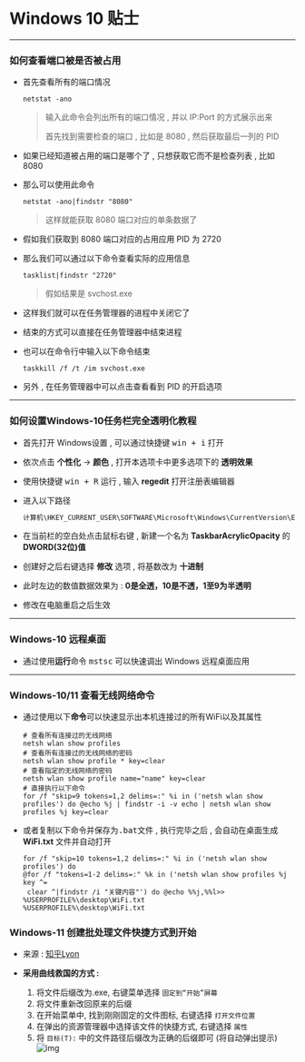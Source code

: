 # Windows 10 贴士

------------------------

### 如何查看端口被是否被占用

* 首先查看所有的端口情况

  ```shell
  netstat -ano
  ```

  > 输入此命令会列出所有的端口情况 , 并以 IP:Port 的方式展示出来
  >
  > 首先找到需要检查的端口 , 比如是 8080 , 然后获取最后一列的 PID

* 如果已经知道被占用的端口是哪个了 , 只想获取它而不是检查列表 , 比如 8080

* 那么可以使用此命令

  ```shell
  netstat -ano|findstr "8080"
  ```

  > 这样就能获取 8080 端口对应的单条数据了

* 假如我们获取到 8080 端口对应的占用应用 PID 为 2720

* 那么我们可以通过以下命令查看实际的应用信息

  ```shell
  tasklist|findstr "2720"
  ```

  > 假如结果是 svchost.exe

* 这样我们就可以在任务管理器的进程中关闭它了

* 结束的方式可以直接在任务管理器中结束进程

* 也可以在命令行中输入以下命令结束

  ```shell
  taskkill /f /t /im svchost.exe
  ```

* 另外 , 在任务管理器中可以点击查看看到 PID 的开启选项

----------------------------

### 如何设置Windows-10任务栏完全透明化教程

* 首先打开 Windows设置 , 可以通过快捷键 <kbd>win + i</kbd> 打开

* 依次点击 **个性化** → **颜色** , 打开本选项卡中更多选项下的 **透明效果** 

* 使用快捷键 <kbd>win + R</kbd> 运行 , 输入 **regedit** 打开注册表编辑器

* 进入以下路径

  ```sh
  计算机\HKEY_CURRENT_USER\SOFTWARE\Microsoft\Windows\CurrentVersion\Explorer\Advanced
  ```

* 在当前栏的空白处点击鼠标右键 , 新建一个名为 **TaskbarAcrylicOpacity** 的 **DWORD(32位)值** 

* 创建好之后右键选择 **修改** 选项 , 将基数改为 **十进制** 

* 此时左边的数值数据效果为 : **0是全透，10是不透，1至9为半透明** 

* 修改在电脑重启之后生效

--------------------

### Windows-10 远程桌面

* 通过使用**运行**命令 <kbd>mstsc</kbd> 可以快速调出 Windows 远程桌面应用

-------------

### Windows-10/11 查看无线网络命令

- 通过使用以下**命令**可以快速显示出本机连接过的所有WiFi以及其属性

  ```shell
  # 查看所有连接过的无线网络
  netsh wlan show profiles
  # 查看所有连接过的无线网络的密码
  netsh wlan show profile * key=clear
  # 查看指定的无线网络的密码
  netsh wlan show profile name="name" key=clear
  # 直接执行以下命令
  for /f "skip=9 tokens=1,2 delims=:" %i in ('netsh wlan show profiles') do @echo %j | findstr -i -v echo | netsh wlan show profiles %j key=clear
  ```

- 或者复制以下命令并保存为<kbd>.bat</kbd>文件 , 执行完毕之后 , 会自动在桌面生成 **WiFi.txt** 文件并自动打开

  ```shell
  for /f "skip=10 tokens=1,2 delims=:" %i in ('netsh wlan show profiles') do 
  @for /f "tokens=1-2 delims=:" %k in ('netsh wlan show profiles %j key ^=
   clear ^|findstr /i "关键内容"') do @echo %%j,%%l>> %USERPROFILE%\desktop\WiFi.txt
  %USERPROFILE%\desktop\WiFi.txt

### Windows-11 创建批处理文件快捷方式到开始

- 来源 : [知乎Lyon](https://www.zhihu.com/question/601260693/answer/3030330037)

- **采用曲线救国的方式 :** 
  1. 将文件后缀改为.exe, 右键菜单选择 `固定到“开始”屏幕` 
  2. 将文件重新改回原来的后缀
  3. 在开始菜单中, 找到刚刚固定的文件图标, 右键选择 `打开文件位置` 
  4. 在弹出的资源管理器中选择该文件的快捷方式, 右键选择 `属性` 
  5. 将 `目标(T):` 中的文件路径后缀改为正确的后缀即可 (将自动弹出提示)
  ![img](./images/v2-b5f2f440df8f7ff31ad6a1db1ad2dd66_720w.webp)
